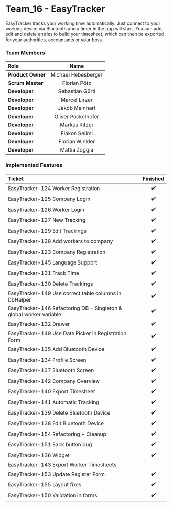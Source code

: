 # Team_16 - EasyTracker

EasyTracker tracks your working time automatically. Just connect to your working device via Bluetooth and a timer in the app will start.
You can add, edit and delete entries to build your timesheet, which can then be exported for your authorities, accountants or your boss.

### Team Members

| Role              | Name                | 
| :---              | :----:              |
| **Product Owner** | Michael Hebesberger |
| **Scrum Master**  | Florian Pötz        |
| **Developer**     | Sebastian Gürtl     |
| **Developer**     | Marcel Lirzer       |
| **Developer**     | Jakob Meinhart      |
| **Developer**     | Oliver Pöckelhofer  |
| **Developer**     | Markus Ritzer       |
| **Developer**     | Flakon Selimi       |
| **Developer**     | Florian Winkler     |
| **Developer**     | Mattia Zoggia       |

### Implemented Features

| Ticket                                                              | Finished  | 
| :---                                                                | :----:    |
| EasyTracker-124 Worker Registration                                 | ✔️        |
| EasyTracker-125 Company Login                                       | ✔️        |
| EasyTracker-126 Worker Login                                        | ✔️        |
| EasyTracker-127 New Tracking                                        | ✔️        |
| EasyTracker-129 Edit Trackings                                      | ✔️        |
| EasyTracker-128 Add workers to company                              | ✔️        |
| EasyTracker-123 Company Registration                                | ✔️        |
| EasyTracker-145 Language Support                                    | ✔️        |
| EasyTracker-131 Track Time                                          | ✔️        |
| EasyTracker-130 Delete Trackings                                    | ✔️        |
| EasyTracker-149 Use correct table columns in DbHelper               | ✔️        |
| EasyTracker-146 Refactoring DB - Singleton & global worker variable | ✔️        |
| EasyTracker-132 Drawer                                              | ✔️        |
| EasyTracker-149 Use Date Picker in Registration Form                | ✔️        |
| EasyTracker-135 Add Bluetooth Device                                | ✔️        |
| EasyTracker-134 Profile Screen                                      | ✔️        |
| EasyTracker-137 Bluetooth Screen                                    | ✔️        |
| EasyTracker-142 Company Overview                                    | ✔️        |
| EasyTracker-140 Export Timesheet                                    | ✔️        |
| EasyTracker-141 Automatic Tracking                                  | ✔️        |
| EasyTracker-139 Delete Bluetooth Device                             | ✔️        |
| EasyTracker-138 Edit Bluetooth Device                               | ✔️        |
| EasyTracker-154 Refactoring + Cleanup                               | ✔️        |
| EasyTracker-151 Back button bug                                     | ✔️        |
| EasyTracker-136 Widget                                              | ✔️        |
| EasyTracker-143 Export Worker Timesheets                            |           |
| EasyTracker-153 Update Register Form                                | ✔️        |
| EasyTracker-155 Layout fixes                                        | ✔️        |
| EasyTracker-150 Validation in forms                                 | ✔️        |